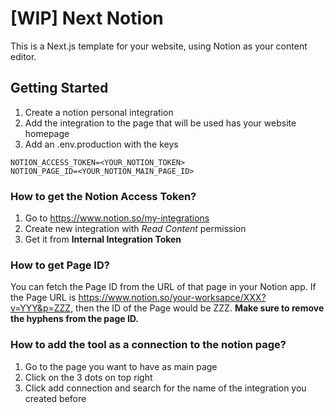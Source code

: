 # \[WIP\] Next Notion
This is a Next.js template for your website, using Notion as your content editor.

## Getting Started

1. Create a notion personal integration
2. Add the integration to the page that will be used has your website homepage
3. Add an .env.production with the keys
```
NOTION_ACCESS_TOKEN=<YOUR_NOTION_TOKEN>
NOTION_PAGE_ID=<YOUR_NOTION_MAIN_PAGE_ID>
```

### How to get the Notion Access Token?

1. Go to https://www.notion.so/my-integrations
2. Create new integration with *Read Content* permission
3. Get it from **Internal Integration Token**

### How to get Page ID?

You can fetch the Page ID from the URL of that page in your Notion app. If the Page URL is https://www.notion.so/your-worksapce/XXX?v=YYY&p=ZZZ, then the ID of the Page would be ZZZ. **Make sure to remove the hyphens from the page ID.**

### How to add the tool as a connection to the notion page?

1. Go to the page you want to have as main page
2. Click on the 3 dots on top right
3. Click add connection and search for the name of the integration you created before




